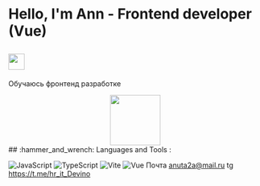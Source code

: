 <h1 align="left">
  <p> Hello, I'm Ann - Frontend developer (Vue)</p>
  <img src="https://github.com/blackcater/blackcater/raw/main/images/Hi.gif" height="32"/>
</h1>

Обучаюсь фронтенд разработке
<div id="header" align="center">
  <img src="https://i.giphy.com/media/v1.Y2lkPTc5MGI3NjExaXZrenJjb25xb2dhcGJ2Mmdjc2h5MHRjdDEycnJnc3l5MDJpaDJtMSZlcD12MV9pbnRlcm5hbF9naWZfYnlfaWQmY3Q9Zw/8coPrVxWxBvB9WgfuT/giphy.gif" width="100"/>
</div>
## :hammer_and_wrench: Languages and Tools :

![JavaScript](https://img.shields.io/badge/JavaScript-F7DF1E?style=for-the-badge&logo=javascript&logoColor=black)
![TypeScript](https://img.shields.io/badge/TypeSctipt-316192?style=for-the-badge&logo=typescript&logoColor=white)
![Vite](https://img.shields.io/badge/vite-%23646CFF.svg?style=for-the-badge&logo=vite&logoColor=white)
![Vue](https://img.shields.io/badge/TypeSctipt-316192?style=for-the-badge&logo=typescript&logoColor=white)
Почта anuta2a@mail.ru
tg https://t.me/hr_it_Devino


<!--
**AnnaCVrecruitment/AnnaCVrecruitment** is a ✨ _special_ ✨ repository because its `README.md` (this file) appears on your GitHub profile.

Here are some ideas to get you started:

- 🔭 I’m currently working on ...
- 🌱 I’m currently learning ...
- 👯 I’m looking to collaborate on ...
- 🤔 I’m looking for help with ...
- 💬 Ask me about ...
- 📫 How to reach me: ...
- 😄 Pronouns: ...
- ⚡ Fun fact: ...
-->
